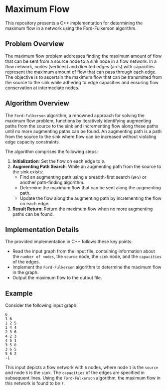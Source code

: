 # Maximum Flow

This repository presents a C++ implementation for determining the maximum flow in a network using the Ford-Fulkerson algorithm.

## Problem Overview

The maximum flow problem addresses finding the maximum amount of flow that can be sent from a source node to a sink node in a flow network. In a flow network, nodes (vertices) and directed edges (arcs) with capacities represent the maximum amount of flow that can pass through each edge. The objective is to ascertain the maximum flow that can be transmitted from the source to the sink while adhering to edge capacities and ensuring flow conservation at intermediate nodes.

## Algorithm Overview

The `Ford-Fulkerson` algorithm, a renowned approach for solving the maximum flow problem, functions by iteratively identifying augmenting paths from the source to the sink and incrementing flow along these paths until no more augmenting paths can be found. An augmenting path is a path from the source to the sink where flow can be increased without violating edge capacity constraints.

The algorithm comprises the following steps:

1. **Initialization**: Set the flow on each edge to `0`.
2. **Augmenting Path Search**: While an augmenting path from the source to the sink exists:
   - Find an augmenting path using a breadth-first search (`BFS`) or another path-finding algorithm.
   - Determine the maximum flow that can be sent along the augmenting path.
   - Update the flow along the augmenting path by incrementing the flow on each edge.
3. **Result Return**: Return the maximum flow when no more augmenting paths can be found.

## Implementation Details

The provided implementation in C++ follows these key points:

- Read the input graph from the input file, containing information about the `number of nodes`, the `source` node, the `sink` node, and the `capacities` of the edges.
- Implement the `Ford-Fulkerson` algorithm to determine the maximum flow in the graph.
- Output the maximum flow to the output file.

## Example

Consider the following input graph:

```
6
1 6
1 2 5
1 4 4
2 3 6
4 2 3
4 5 1
3 5 8
3 6 5
5 6 2
-1
```

This input depicts a flow network with `6` nodes, where node `1` is the `source` and node `6` is the `sink`. The `capacities` of the edges are specified in subsequent lines. Using the `Ford-Fulkerson` algorithm, the maximum flow in this network is found to be `7`.
